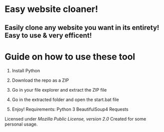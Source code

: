 # Easy website cloaner!

## Easily clone any website you want in its entirety! Easy to use & very efficent!

# Guide on how to use these tool

1. Install Python

2. Download the repo as a ZIP 

3. Go in your file explorer and extract the ZIP file
 
4. Go in the extracted folder and open the start.bat file

5. Enjoy!
Requirements:
    Python 3
    BeautifulSoup4
    Requests

Licensed under *Mozilla Public License, version 2.0*
Created for some personal usage.